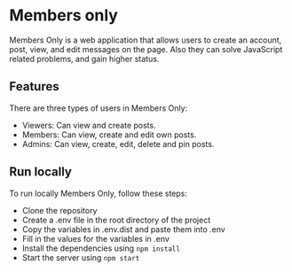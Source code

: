 # Members only

Members Only is a web application that allows users to create an account, post, view, and edit messages on the page. Also they can solve JavaScript related problems, and gain higher status.

## Features

There are three types of users in Members Only:

- Viewers: Can view and create posts.<br>
- Members: Can view, create and edit own posts.<br>
- Admins: Can view, create, edit, delete and pin posts.<br>

## Run locally

To run locally Members Only, follow these steps:

- Clone the repository
- Create a .env file in the root directory of the project
- Copy the variables in .env.dist and paste them into .env
- Fill in the values for the variables in .env
- Install the dependencies using `npm install`
- Start the server using `npm start`
